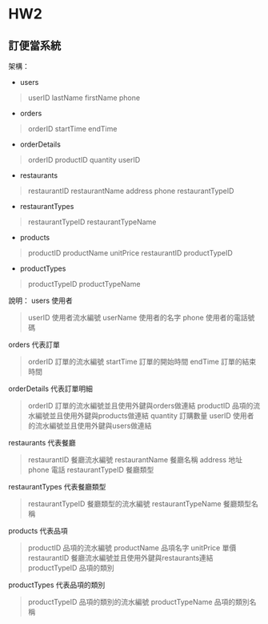 # HW2

## 訂便當系統

架構：
- users
> userID
lastName
firstName
phone

- orders
> orderID
startTime
endTime

- orderDetails
> orderID
productID
quantity
userID

- restaurants
> restaurantID
restaurantName
address
phone
restaurantTypeID

- restaurantTypes
> restaurantTypeID
restaurantTypeName

- products
> productID
productName
unitPrice
restaurantID
productTypeID

- productTypes
> productTypeID
productTypeName

說明：
users 使用者
> userID 使用者流水編號
userName 使用者的名字
phone 使用者的電話號碼

orders 代表訂單
> orderID 訂單的流水編號
startTime 訂單的開始時間
endTime 訂單的結束時間

orderDetails 代表訂單明細
> orderID 訂單的流水編號並且使用外鍵與orders做連結
productID 品項的流水編號並且使用外鍵與products做連結
quantity 訂購數量
userID 使用者的流水編號並且使用外鍵與users做連結

restaurants 代表餐廳
> restaurantID 餐廳流水編號
restaurantName 餐廳名稱
address 地址
phone 電話
restaurantTypeID 餐廳類型

restaurantTypes 代表餐廳類型
> restaurantTypeID 餐廳類型的流水編號
restaurantTypeName 餐廳類型名稱

products 代表品項
> productID 品項的流水編號
productName 品項名字
unitPrice 單價
restaurantID 餐廳流水編號並且使用外鍵與restaurants連結
productTypeID 品項的類別

productTypes 代表品項的類別
> productTypeID 品項的類別的流水編號
productTypeName 品項的類別名稱

